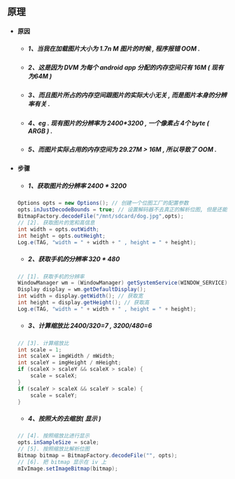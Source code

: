 ## 原理

* #### 原因

  * ##### 1、当我在加载图片大小为 1.7n M 图片的时候 , 程序报错 OOM .
  * ##### 2、这是因为 DVM 为每个 android app 分配的内存空间只有 16M \( 现有为64M \)
  * ##### 3、而且图片所占的内存空间跟图片的实际大小无关 , 而是图片本身的分辨率有关 .
  * ##### 4、eg . 现有图片的分辨率为 2400\*3200 , 一个像素占 4个 byte \( ARGB \) .
  * ##### 5、而图片实际占用的内存空间为 29.27M &gt; 16M , 所以导致了 OOM .
* #### 步骤

  * ##### 1、获取图片的分辨率 2400 \* 3200

  ```java
  Options opts = new Options(); // 创建一个位图工厂的配置参数
  opts.inJustDecodeBounds = true; // 设置解码器不去真正的解析位图, 但是还能够获取图片的宽和高信息
  BitmapFactory.decodeFile("/mnt/sdcard/dog.jpg",opts);
  // [2]. 获取图片的宽和高信息
  int width = opts.outWidth;
  int height = opts.outHeight;
  Log.e(TAG, "width = " + width + " , height = " + height);
  ```

  * ##### 2、获取手机的分辨率 320 \* 480

  ```java
  // [1]. 获取手机的分辨率
  WindowManager wm = (WindowManager) getSystemService(WINDOW_SERVICE); // smsManager TelPhoneManager
  Display display = wm.getDefaultDisplay();
  int width = display.getWidth(); // 获取宽
  int height = display.getHeight(); // 获取高
  Log.e(TAG, "width = " + width + " , height = " + height);
  ```

  * ##### 3、计算缩放比 2400/320=7 , 3200/480=6

  ```java
  // [3]. 计算缩放比
  int scale = 1;
  int scaleX = imgWidth / mWidth;
  int scaleY = imgHeight / mHeight;
  if (scaleX > scaleY && scaleX > scale) {
      scale = scaleX;
  }
  if (scaleY > scaleX && scaleY > scale) {
      scale = scaleY;
  }
  ```

  * ##### 4、按照大的去缩放\( 显示 \)

  ```java
  // [4]. 按照缩放比进行显示
  opts.inSampleSize = scale;
  // [5]. 按照缩放比解析位图
  Bitmap bitmap = BitmapFactory.decodeFile("", opts);
  // [6]. 把 bitmap 显示在 iv 上
  mIvImage.setImageBitmap(bitmap);
  ```



